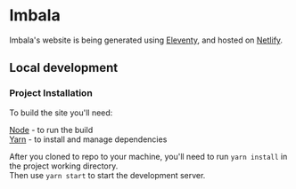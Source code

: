 # Imbala 

Imbala's website is being generated using [Eleventy](https://www.11ty.dev/), and hosted on [Netlify](https://netlify.com).

## Local development

### Project Installation

To build the site you'll need:

[Node](https://nodejs.org) - to run the build  
[Yarn](https://yarnpkg.com) - to install and manage dependencies

After you cloned to repo to your machine, you'll need to run `yarn install` in the project working directory.  
Then use `yarn start` to start the development server.
